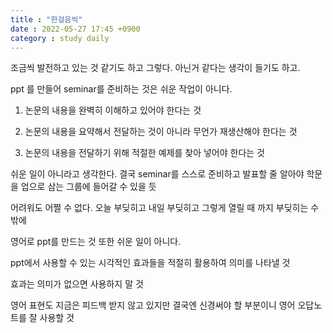 ```yaml
---
title : "한걸음씩"
date : 2022-05-27 17:45 +0900
category : study daily
---
```


조금씩 발전하고 있는 것 같기도 하고 그렇다. 아닌거 같다는 생각이 들기도 하고.

ppt 를 만들어 seminar를 준비하는 것은 쉬운 작업이 아니다.

1. 논문의 내용을 완벽히 이해하고 있어야 한다는 것

2. 논문의 내용을 요약해서 전달하는 것이 아니라 무언가 재생산해야 한다는 것

3. 논문의 내용을 전달하기 위해 적절한 예제를 찾아 넣어야 한다는 것

쉬운 일이 아니라고 생각한다. 결국 seminar를 스스로 준비하고 발표할 줄 알아야 학문을 업으로 삼는 그룹에 들어갈 수 있을 듯

어려워도 어쩔 수 없다. 오늘 부딪히고 내일 부딪히고 그렇게 열릴 때 까지 부딪히는 수 밖에

영어로 ppt를 만드는 것 또한 쉬운 일이 아니다.

ppt에서 사용할 수 있는 시각적인 효과들을 적절히 활용하여 의미를 나타낼 것

효과는 의미가 없으면 사용하지 말 것

영어 표현도 지금은 피드백 받지 않고 있지만 결국엔 신경써야 할 부분이니 영어 오답노트를 잘 사용할 것

